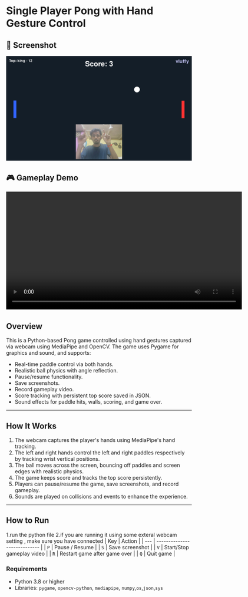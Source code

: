 # Single Player Pong with Hand Gesture Control

## 📸 Screenshot

![Game Screenshot](screenshot.png)

## 🎮 Gameplay Demo

<video width="640" controls>
  <source src="demo.mp4" type="video/mp4">
  Your browser does not support the video tag.
</video>


## Overview

This is a Python-based Pong game controlled using hand gestures captured via webcam using MediaPipe and OpenCV. The game uses Pygame for graphics and sound, and supports:

- Real-time paddle control via both hands.
- Realistic ball physics with angle reflection.
- Pause/resume functionality.
- Save screenshots.
- Record gameplay video.
- Score tracking with persistent top score saved in JSON.
- Sound effects for paddle hits, walls, scoring, and game over.

---

## How It Works

1. The webcam captures the player's hands using MediaPipe's hand tracking.
2. The left and right hands control the left and right paddles respectively by tracking wrist vertical positions.
3. The ball moves across the screen, bouncing off paddles and screen edges with realistic physics.
4. The game keeps score and tracks the top score persistently.
5. Players can pause/resume the game, save screenshots, and record gameplay.
6. Sounds are played on collisions and events to enhance the experience.

---

## How to Run
1.run the python file 
2.if you are running it using some exteral webcam setting , make sure you have connected 
| Key | Action                       |
| --- | ---------------------------- |
| `P` | Pause / Resume               |
| `S` | Save screenshot              |
| `V` | Start/Stop gameplay video    |
| `R` | Restart game after game over |
| `Q` | Quit game                    |


### Requirements

- Python 3.8 or higher
- Libraries: `pygame`, `opencv-python`, `mediapipe`, `numpy`,`os`,`json`,`sys`

